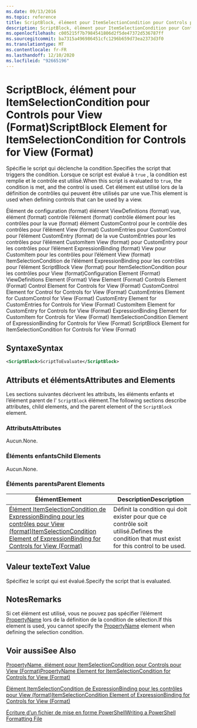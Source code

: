 ```yaml
---
ms.date: 09/13/2016
ms.topic: reference
title: ScriptBlock, élément pour ItemSelectionCondition pour Controls pour View (Format)
description: ScriptBlock, élément pour ItemSelectionCondition pour Controls pour View (Format)
ms.openlocfilehash: c005215f7b7984541806d2f5de47372d536787ff
ms.sourcegitcommit: ba7315a496986451cfc1296b659d73ea2373d3f0
ms.translationtype: MT
ms.contentlocale: fr-FR
ms.lasthandoff: 12/10/2020
ms.locfileid: "92665196"
---
```

# <a name="scriptblock-element-for-itemselectioncondition-for-controls-for-view-format"></a><span data-ttu-id="c3243-103">ScriptBlock, élément pour ItemSelectionCondition pour Controls pour View (Format)</span><span class="sxs-lookup"><span data-stu-id="c3243-103">ScriptBlock Element for ItemSelectionCondition for Controls for View (Format)</span></span>

<span data-ttu-id="c3243-104">Spécifie le script qui déclenche la condition.</span><span class="sxs-lookup"><span data-stu-id="c3243-104">Specifies the script that triggers the condition.</span></span> <span data-ttu-id="c3243-105">Lorsque ce script est évalué à `true` , la condition est remplie et le contrôle est utilisé.</span><span class="sxs-lookup"><span data-stu-id="c3243-105">When this script is evaluated to `true`, the condition is met, and the control is used.</span></span> <span data-ttu-id="c3243-106">Cet élément est utilisé lors de la définition de contrôles qui peuvent être utilisés par une vue.</span><span class="sxs-lookup"><span data-stu-id="c3243-106">This element is used when defining controls that can be used by a view.</span></span>

<span data-ttu-id="c3243-107">Élément de configuration (format) élément ViewDefinitions (format) vue, élément (format) contrôle l’élément (format) contrôle élément pour les contrôles pour la vue (format) élément CustomControl pour le contrôle des contrôles pour l’élément View (format) CustomEntries pour CustomControl pour l’élément CustomEntry (format) de la vue CustomEntries pour les contrôles pour l’élément CustomItem View (format) pour CustomEntry pour les contrôles pour l’élément ExpressionBinding (format) View pour CustomItem pour les contrôles pour l’élément View (format) ItemSelectionCondition de l’élément ExpressionBinding pour les contrôles pour l’élément ScriptBlock View (format) pour ItemSelectionCondition pour les contrôles pour View (format)</span><span class="sxs-lookup"><span data-stu-id="c3243-107">Configuration Element (Format) ViewDefinitions Element (Format) View Element (Format) Controls Element (Format) Control Element for Controls for View (Format) CustomControl Element for Control for Controls for View (Format) CustomEntries Element for CustomControl for View (Format) CustomEntry Element for CustomEntries for Controls for View (Format) CustomItem Element for CustomEntry for Controls for View (Format) ExpressionBinding Element for CustomItem for Controls for View (Format) ItemSelectionCondition Element of ExpressionBinding for Controls for View (Format) ScriptBlock Element for ItemSelectionCondition for Controls for View (Format)</span></span>

## <a name="syntax"></a><span data-ttu-id="c3243-108">Syntaxe</span><span class="sxs-lookup"><span data-stu-id="c3243-108">Syntax</span></span>

```xml
<ScriptBlock>ScriptToEvaluate</ScriptBlock>
```

## <a name="attributes-and-elements"></a><span data-ttu-id="c3243-109">Attributs et éléments</span><span class="sxs-lookup"><span data-stu-id="c3243-109">Attributes and Elements</span></span>

<span data-ttu-id="c3243-110">Les sections suivantes décrivent les attributs, les éléments enfants et l’élément parent de l' `ScriptBlock` élément.</span><span class="sxs-lookup"><span data-stu-id="c3243-110">The following sections describe attributes, child elements, and the parent element of the `ScriptBlock` element.</span></span>

### <a name="attributes"></a><span data-ttu-id="c3243-111">Attributs</span><span class="sxs-lookup"><span data-stu-id="c3243-111">Attributes</span></span>

<span data-ttu-id="c3243-112">Aucun.</span><span class="sxs-lookup"><span data-stu-id="c3243-112">None.</span></span>

### <a name="child-elements"></a><span data-ttu-id="c3243-113">Éléments enfants</span><span class="sxs-lookup"><span data-stu-id="c3243-113">Child Elements</span></span>

<span data-ttu-id="c3243-114">Aucun.</span><span class="sxs-lookup"><span data-stu-id="c3243-114">None.</span></span>

### <a name="parent-elements"></a><span data-ttu-id="c3243-115">Éléments parents</span><span class="sxs-lookup"><span data-stu-id="c3243-115">Parent Elements</span></span>

|<span data-ttu-id="c3243-116">Élément</span><span class="sxs-lookup"><span data-stu-id="c3243-116">Element</span></span>|<span data-ttu-id="c3243-117">Description</span><span class="sxs-lookup"><span data-stu-id="c3243-117">Description</span></span>|
|-------------|-----------------|
|[<span data-ttu-id="c3243-118">Élément ItemSelectionCondition de ExpressionBinding pour les contrôles pour View (format)</span><span class="sxs-lookup"><span data-stu-id="c3243-118">ItemSelectionCondition Element of ExpressionBinding for Controls for View (Format)</span></span>](./itemselectioncondition-element-for-expressionbinding-for-controls-for-view-format.md)|<span data-ttu-id="c3243-119">Définit la condition qui doit exister pour que ce contrôle soit utilisé.</span><span class="sxs-lookup"><span data-stu-id="c3243-119">Defines the condition that must exist for this control to be used.</span></span>|

## <a name="text-value"></a><span data-ttu-id="c3243-120">Valeur texte</span><span class="sxs-lookup"><span data-stu-id="c3243-120">Text Value</span></span>

<span data-ttu-id="c3243-121">Spécifiez le script qui est évalué.</span><span class="sxs-lookup"><span data-stu-id="c3243-121">Specify the script that is evaluated.</span></span>

## <a name="remarks"></a><span data-ttu-id="c3243-122">Notes</span><span class="sxs-lookup"><span data-stu-id="c3243-122">Remarks</span></span>

<span data-ttu-id="c3243-123">Si cet élément est utilisé, vous ne pouvez pas spécifier l’élément [PropertyName](./propertyname-element-for-itemselectioncondition-for-controls-for-view-format.md) lors de la définition de la condition de sélection.</span><span class="sxs-lookup"><span data-stu-id="c3243-123">If this element is used, you cannot specify the [PropertyName](./propertyname-element-for-itemselectioncondition-for-controls-for-view-format.md) element when defining the selection condition.</span></span>

## <a name="see-also"></a><span data-ttu-id="c3243-124">Voir aussi</span><span class="sxs-lookup"><span data-stu-id="c3243-124">See Also</span></span>

[<span data-ttu-id="c3243-125">PropertyName, élément pour ItemSelectionCondition pour Controls pour View (Format)</span><span class="sxs-lookup"><span data-stu-id="c3243-125">PropertyName Element for ItemSelectionCondition for Controls for View (Format)</span></span>](./propertyname-element-for-itemselectioncondition-for-controls-for-view-format.md)

[<span data-ttu-id="c3243-126">Élément ItemSelectionCondition de ExpressionBinding pour les contrôles pour View (format)</span><span class="sxs-lookup"><span data-stu-id="c3243-126">ItemSelectionCondition Element of ExpressionBinding for Controls for View (Format)</span></span>](./itemselectioncondition-element-for-expressionbinding-for-controls-for-view-format.md)

[<span data-ttu-id="c3243-127">Écriture d’un fichier de mise en forme PowerShell</span><span class="sxs-lookup"><span data-stu-id="c3243-127">Writing a PowerShell Formatting File</span></span>](./writing-a-powershell-formatting-file.md)
